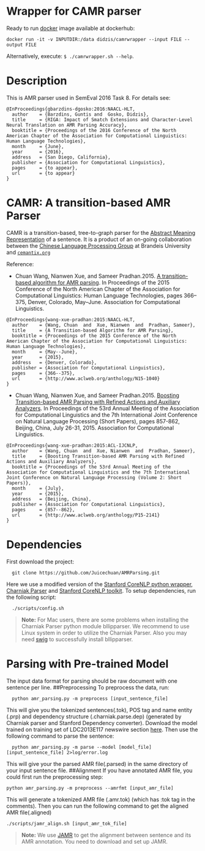 # Wrapper for CAMR parser
Ready to run [docker](https://www.docker.com/) image available at dockerhub:

```
docker run -it -v INPUTDIR:/data didzis/camrwrapper --input FILE --output FILE
```
Alternatively, execute: ```$ ./camrwrapper.sh --help```.

# Description
This is AMR parser used in SemEval 2016 Task 8. For details see:

```
@InProceedings{gbarzdins-dgosko:2016:NAACL-HLT,
  author    = {Barzdins, Guntis and  Gosko, Didzis},
  title     = {RIGA: Impact of Smatch Extensions and Character-Level Neural Translation on AMR Parsing Accuracy},
  booktitle = {Proceedings of the 2016 Conference of the North American Chapter of the Association for Computational Linguistics: Human Language Technologies},
  month     = {June},
  year      = {2016},
  address   = {San Diego, California},
  publisher = {Association for Computational Linguistics},
  pages     = {to appear},
  url       = {to appear}
}
```

CAMR: A transition-based AMR Parser
==========

CAMR is a transition-based, tree-to-graph parser for the [Abstract Meaning Representation](http://amr.isi.edu/) of a sentence. It is a product of an on-going collaboration between the [Chinese Language Processing Group](http://www.cs.brandeis.edu/~clp/Lab/Home.html) at Brandeis University and [`cemantix.org`](http://cemantix.org)

Reference:

- Chuan Wang, Nianwen Xue, and Sameer Pradhan.2015. [A transition-based algorithm for AMR parsing](http://aclweb.org/anthology/N/N15/N15-1040.pdf). In Proceedings of the 2015 Conference of the North American Chapter of the Association for Computational Linguistics: Human Language Technologies, pages 366–375, Denver, Colorado, May–June. Association for Computational Linguistics.

```
@InProceedings{wang-xue-pradhan:2015:NAACL-HLT,
  author    = {Wang, Chuan  and  Xue, Nianwen  and  Pradhan, Sameer},
  title     = {A Transition-based Algorithm for AMR Parsing},
  booktitle = {Proceedings of the 2015 Conference of the North American Chapter of the Association for Computational Linguistics: Human Language Technologies},
  month     = {May--June},
  year      = {2015},
  address   = {Denver, Colorado},
  publisher = {Association for Computational Linguistics},
  pages     = {366--375},
  url       = {http://www.aclweb.org/anthology/N15-1040}
}
```

- Chuan Wang, Nianwen Xue, and Sameer Pradhan.2015. [Boosting Transition-based AMR Parsing with Refined Actions and
Auxiliary Analyzers](https://aclweb.org/anthology/P/P15/P15-2141.pdf). In Proceedings of the 53rd Annual Meeting of the Association for Computational Linguistics and the 7th International Joint Conference on Natural Language Processing (Short Papers), pages 857-862, Beijing, China, July 26-31, 2015. Association for Computational Linguistics.

```
@InProceedings{wang-xue-pradhan:2015:ACL-IJCNLP,
  author    = {Wang, Chuan  and  Xue, Nianwen  and  Pradhan, Sameer},
  title     = {Boosting Transition-based AMR Parsing with Refined Actions and Auxiliary Analyzers},
  booktitle = {Proceedings of the 53rd Annual Meeting of the Association for Computational Linguistics and the 7th International Joint Conference on Natural Language Processing (Volume 2: Short Papers)},
  month     = {July},
  year      = {2015},
  address   = {Beijing, China},
  publisher = {Association for Computational Linguistics},
  pages     = {857--862},
  url       = {http://www.aclweb.org/anthology/P15-2141}
}
```
# Dependencies
First download the project:
      
      git clone https://github.com/Juicechuan/AMRParsing.git

Here we use a modified version of the [Stanford CoreNLP python wrapper](https://github.com/dasmith/stanford-corenlp-python), [Charniak Parser](https://github.com/BLLIP/bllip-parser) and [Stanford CoreNLP toolkit](http://nlp.stanford.edu/software/corenlp.shtml).
To setup dependencies, run the following script:
   
      ./scripts/config.sh

>**Note:** For Mac users, there are some problems when installing the Charniak Parser python module bllipparser. We recommend to use Linux system in order to utilize the Charniak Parser. Also you may need [swig](http://www.swig.org/) to successfully install bllipparser.

# Parsing with Pre-trained Model
The input data format for parsing should be raw document with one sentence per line. 
##Preprocessing
To preprocess the data, run:
   
      python amr_parsing.py -m preprocess [input_sentence_file]

This will give you the tokenized sentences(.tok), POS tag and name entity (.prp) and dependency structure (.charniak.parse.dep) (generated by Charniak parser and Stanford Dependency converter).
Download the model trained on training set of LDC2013E117 newswire section [here](http://www.cs.brandeis.edu/~cwang24/LDC2013E117.train.basic-abt-charniak.m). Then use the following command to parse the sentence:

      python amr_parsing.py -m parse --model [model_file] [input_sentence_file] 2>log/error.log

This will give your the parsed AMR file(.parsed) in the same directory of your input sentence file. 
##Alignment
If you have annotated AMR file, you could first run the preprocessing step:
	
	python amr_parsing.py -m preprocess --amrfmt [input_amr_file]

This will generate a tokenized AMR file (.amr.tok) (which has :tok tag in the comments). Then you can run the following command to get the aligned AMR file(.aligned)

	./scripts/jamr_align.sh [input_amr_tok_file]


> **Note:** We use [JAMR](https://github.com/jflanigan/jamr) to get the alignment between sentence and its AMR annotation. You need to download and set up JAMR.
